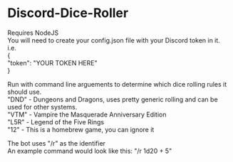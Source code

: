 # Discord-Dice-Roller  
  
Requires NodeJS  
You will need to create your config.json file with your Discord token in it.  
i.e.  
{  
"token": "YOUR TOKEN HERE"  
}  
  
Run with command line arguements to determine which dice rolling rules it should use.  
"DND" - Dungeons and Dragons, uses pretty generic rolling and can be used for other systems.  
"VTM" - Vampire the Masquerade Anniversary Edition  
"L5R" - Legend of the Five Rings  
"12" - This is a homebrew game, you can ignore it  

The bot uses "/r" as the identifier  
An example command would look like this: "/r 1d20 + 5"  
